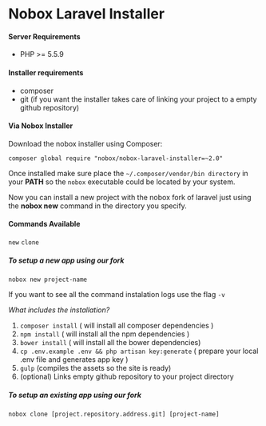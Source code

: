 # Nobox Laravel Installer


#### Server Requirements

* PHP >= 5.5.9

#### Installer requirements

* composer
* git (if you want the installer takes care of linking your project to a empty github repository)


#### Via Nobox Installer

Download the nobox installer using Composer:

```
composer global require "nobox/nobox-laravel-installer=~2.0"
```

Once installed make sure place the ``~/.composer/vendor/bin directory`` in your **PATH** so the ``nobox`` executable could be located by your system.


Now you can install a new project with the nobox fork of laravel just using the **nobox new** command in the directory you specify.


#### Commands Available
```new```
```clone```


##### To setup a new app using our fork

```
nobox new project-name
```

If you want to see all the command instalation logs use the flag ``-v``


*What includes the installation?*

1. ``composer install`` ( will install all composer dependencies )
2. ``npm install`` ( will install all the npm dependencies )
3. ``bower install`` ( will install all the bower dependencies)
4. ``cp .env.example .env && php artisan key:generate`` ( prepare your local .env file and generates app key )
5. ``gulp`` (compiles the assets so the site is ready)
5. (optional) Links empty github repository to your project directory


##### To setup an existing app using our fork
```
nobox clone [project.repository.address.git] [project-name]
```
